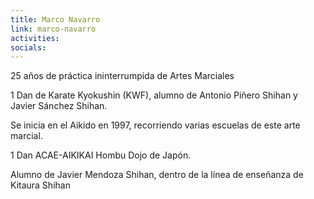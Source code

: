 ```yaml
---
title: Marco Navarro
link: marco-navarro
activities:
socials:
---
```

<p>25 años de práctica ininterrumpida de Artes Marciales</p>

<p>1 Dan de Karate Kyokushin (KWF), alumno de Antonio Piñero Shihan y Javier
Sánchez Shihan.</p>

<p>Se inicia en el Aikido en 1997, recorriendo varias escuelas de este arte
marcial.</p>

<p>1 Dan ACAE-AIKIKAI Hombu Dojo de Japón.</p>

<p>Alumno de Javier Mendoza Shihan, dentro de la línea de enseñanza de Kitaura Shihan</p>
